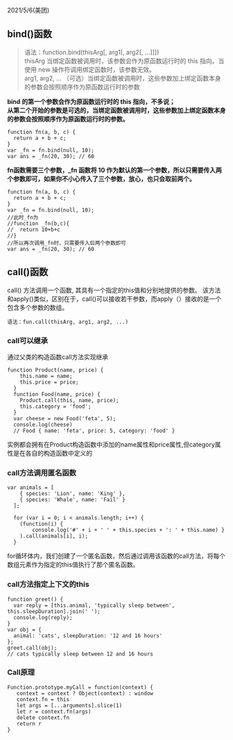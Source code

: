 2021/5/6(美团)
## bind()函数
>语法：function.bind(thisArg[, arg1[, arg2[, ...]]])  
>thisArg 当绑定函数被调用时，该参数会作为原函数运行时的 this 指向。当使用 new 操作符调用绑定函数时，该参数无效。  
>arg1, arg2, … （可选）当绑定函数被调用时，这些参数加上绑定函数本身的参数会按照顺序作为原函数运行时的参数

**bind 的第一个参数会作为原函数运行时的 this 指向，不多说；  
从第二个开始的参数是可选的，当绑定函数被调用时，这些参数加上绑定函数本身的参数会按照顺序作为原函数运行时的参数。**
```
function fn(a, b, c) {
  return a + b + c;
}
var _fn = fn.bind(null, 10);
var ans = _fn(20, 30); // 60
```
**fn函数需要三个参数，_fn 函数将 10 作为默认的第一个参数，所以只需要传入两个参数即可，如果你不小心传入了三个参数，放心，也只会取前两个。**
```
function fn(a, b, c) {
  return a + b + c;
}
var _fn = fn.bind(null, 10);
//此时_fn为
//function _fn(b,c){
//  return 10+b+c
//}
//所以再次调用_fn时，只需要传入后两个参数即可
var ans = _fn(20, 30); // 60
```
## call()函数
call() 方法调用一个函数, 其具有一个指定的this值和分别地提供的参数。
该方法和apply()类似，区别在于，call()可以接收若干参数，而apply（）接收的是一个包含多个参数的数组。
```
语法：fun.call(thisArg, arg1, arg2, ...)
```
### call可以继承
通过父类的构造函数call方法实现继承
```
function Product(name, price) {
    this.name = name;
    this.price = price;
  }
  function Food(name, price) {
    Product.call(this, name, price);
    this.category = 'food';
  }
  var cheese = new Food('feta', 5);
  console.log(cheese)
  // Food { name: 'feta', price: 5, category: 'food' }
```
实例都会拥有在Product构造函数中添加的name属性和price属性,但category属性是在各自的构造函数中定义的
### call方法调用匿名函数
```
var animals = [
    { species: 'Lion', name: 'King' },
    { species: 'Whale', name: 'Fail' }
  ];
  
  for (var i = 0; i < animals.length; i++) {
    (function(i) {
        console.log('#' + i + ' ' + this.species + ': ' + this.name) }
    ).call(animals[i], i);
  }
```
for循环体内，我们创建了一个匿名函数，然后通过调用该函数的call方法，将每个数组元素作为指定的this值执行了那个匿名函数。
### call方法指定上下文的this
```
function greet() {
  var reply = [this.animal, 'typically sleep between', this.sleepDuration].join(' ');
  console.log(reply);
}
var obj = {
  animal: 'cats', sleepDuration: '12 and 16 hours'
};
greet.call(obj);
// cats typically sleep between 12 and 16 hours
```
### Call原理
```
Function.prototype.myCall = function(context) {
   context = context ? Object(context) : window
   context.fn = this
   let args = [...arguments].slice(1)
   let r = context.fn(args)
   delete context.fn
   return r
}
```
